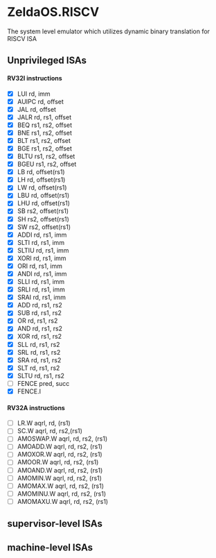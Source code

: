 # ZeldaOS.RISCV
The system level emulator which utilizes dynamic binary translation for RISCV ISA



## Unprivileged ISAs
#### RV32I instructions
- [X] LUI rd, imm
- [X] AUIPC rd, offset
- [X] JAL rd, offset
- [X] JALR rd, rs1, offset
- [X] BEQ rs1, rs2, offset
- [x] BNE rs1, rs2, offset
- [x] BLT rs1, rs2, offset
- [x] BGE rs1, rs2, offset
- [x] BLTU rs1, rs2, offset
- [x] BGEU rs1, rs2, offset
- [x] LB rd, offset(rs1)
- [x] LH rd, offset(rs1)
- [x] LW rd, offset(rs1)
- [x] LBU rd, offset(rs1)
- [x] LHU rd, offset(rs1)
- [x] SB rs2, offset(rs1)
- [x] SH rs2, offset(rs1)
- [x] SW rs2, offset(rs1)
- [x] ADDI rd, rs1, imm
- [x] SLTI rd, rs1, imm
- [x] SLTIU rd, rs1, imm
- [x] XORI rd, rs1, imm
- [x] ORI rd, rs1, imm
- [x] ANDI rd, rs1, imm
- [x] SLLI rd, rs1, imm
- [x] SRLI rd, rs1, imm
- [x] SRAI rd, rs1, imm
- [x] ADD rd, rs1, rs2
- [x] SUB rd, rs1, rs2
- [x] OR rd, rs1, rs2
- [x] AND rd, rs1, rs2
- [x] XOR rd, rs1, rs2
- [x] SLL rd, rs1, rs2
- [x] SRL rd, rs1, rs2
- [x] SRA rd, rs1, rs2
- [x] SLT rd, rs1, rs2
- [x] SLTU rd, rs1, rs2
- [ ] FENCE pred, succ
- [X] FENCE.I

#### RV32A instructions

- [ ] LR.W aqrl, rd, (rs1)
- [ ] SC.W aqrl, rd, rs2,(rs1)
- [ ] AMOSWAP.W aqrl, rd, rs2, (rs1) 
- [ ] AMOADD.W aqrl, rd, rs2, (rs1) 
- [ ] AMOXOR.W aqrl, rd, rs2, (rs1) 
- [ ] AMOOR.W aqrl, rd, rs2, (rs1) 
- [ ] AMOAND.W aqrl, rd, rs2, (rs1) 
- [ ] AMOMIN.W aqrl, rd, rs2, (rs1) 
- [ ] AMOMAX.W aqrl, rd, rs2, (rs1) 
- [ ] AMOMINU.W aqrl, rd, rs2, (rs1) 
- [ ] AMOMAXU.W aqrl, rd, rs2, (rs1)

## supervisor-level ISAs
## machine-level ISAs
